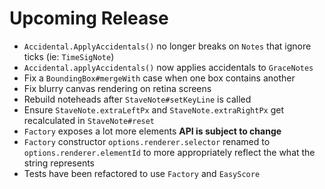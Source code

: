 # Upcoming Release

- `Accidental.ApplyAccidentals()` no longer breaks on `Notes` that ignore ticks (ie: `TimeSigNote`)
- `Accidental.applyAccidentals()` now applies accidentals to `GraceNotes`
- Fix a `BoundingBox#mergeWith` case when one box contains another
- Fix blurry canvas rendering on retina screens
- Rebuild noteheads after `StaveNote#setKeyLine` is called
- Ensure `StaveNote.extraLeftPx` and `StaveNote.extraRightPx` get recalculated in `StaveNote#reset`
- `Factory` exposes a lot more elements **API is subject to change**
- `Factory` constructor `options.renderer.selector` renamed to `options.renderer.elementId` to more appropriately reflect the what the string represents
- Tests have been refactored to use `Factory` and `EasyScore`